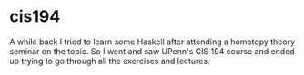 # cis194
A while back I tried to learn some Haskell after attending a homotopy theory seminar on the topic. So I went and saw UPenn's CIS 194 course and ended up trying to go through all the exercises and lectures.
